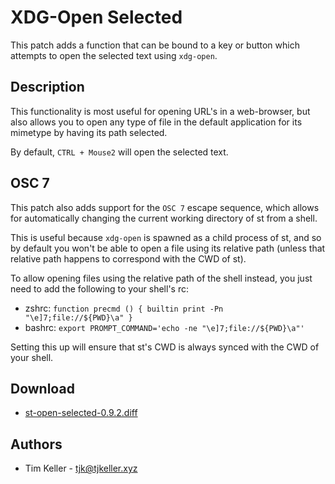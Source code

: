 XDG-Open Selected
=================
This patch adds a function that can be bound to a key or button which attempts
to open the selected text using `xdg-open`.

Description
-----------
This functionality is most useful for opening URL's in a web-browser, but also
allows you to open any type of file in the default application for its mimetype
by having its path selected.

By default, `CTRL + Mouse2` will open the selected text.

OSC 7
-----
This patch also adds support for the `OSC 7` escape sequence, which allows for
automatically changing the current working directory of st from a shell.

This is useful because `xdg-open` is spawned as a child process of st, and so
by default you won't be able to open a file using its relative path (unless
that relative path happens to correspond with the CWD of st).

To allow opening files using the relative path of the shell instead, you just
need to add the following to your shell's rc:

* zshrc: `function precmd () { builtin print -Pn "\e]7;file://${PWD}\a" }`
* bashrc: `export PROMPT_COMMAND='echo -ne "\e]7;file://${PWD}\a"'`

Setting this up will ensure that st's CWD is always synced with the CWD of your
shell.

Download
--------
* [st-open-selected-0.9.2.diff](st-open-selected-0.9.2.diff)

Authors
-------
* Tim Keller - <tjk@tjkeller.xyz>
